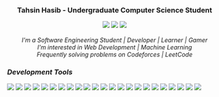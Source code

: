 
<div align="center">
  <h3>Tahsin Hasib - Undergraduate Computer Science Student</h3>
  <div align="center">
    <img src="https://img.shields.io/badge/Portfolio-255E63?style=flat&logo=About.me&logoColor=white">
    <a href="https://leetcode.com/tahsinhasib/"><img src="https://img.shields.io/badge/dynamic/json?style=flat&labelColor=black&color=%23ffa116&label=Solved&query=solvedOverTotal&url=https%3A%2F%2Fleetcode-badge.vercel.app%2Fapi%2Fusers%2Ftahsinhasib&logo=leetcode&logoColor=yellow"></a>
    <img src="https://img.shields.io/badge/Resume-255E63?style=flat&logo=About.me&logoColor=white">
  </div>
</div><br>

 
<div align="center">
  <div><i>I'm a Software Engineering Student | Developer | Learner | Gamer</i></div>
  <div><i>I'm interested in Web Development | Machine Learning</i></div>
  <div><i>Frequently solving problems on Codeforces | LeetCode</i></div>
</div>


<div>
  <h3><i>Development Tools</i></h3>
  <img src="https://skillicons.dev/icons?i=cpp" />
  <img src="https://skillicons.dev/icons?i=java" />
  <img src="https://skillicons.dev/icons?i=python" />
  <img src="https://skillicons.dev/icons?i=html" />
  <img src="https://skillicons.dev/icons?i=css" />
  <img src="https://skillicons.dev/icons?i=javascript" />
  <img src="https://skillicons.dev/icons?i=cs" />
  <img src="https://skillicons.dev/icons?i=figma" />
  <img src="https://skillicons.dev/icons?i=ps" />
  <img src="https://skillicons.dev/icons?i=php" />
  <img src="https://skillicons.dev/icons?i=nodejs" />
  <img src="https://skillicons.dev/icons?i=pytorch" />
  <img src="https://skillicons.dev/icons?i=vscode" />
  <img src="https://skillicons.dev/icons?i=visualstudio" />
  <img src="https://skillicons.dev/icons?i=pycharm" />
  <img src="https://skillicons.dev/icons?i=sublime" />
  <img src="https://skillicons.dev/icons?i=anaconda" />
  <img src="https://skillicons.dev/icons?i=arduino" />
  <img src="https://skillicons.dev/icons?i=git" />
  <img src="https://skillicons.dev/icons?i=matlab" />
  <img src="https://skillicons.dev/icons?i=windows" />
  <img src="https://skillicons.dev/icons?i=linux" />
  <img src="https://skillicons.dev/icons?i=ubuntu" />
</div>





  

